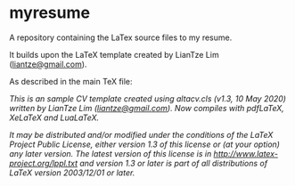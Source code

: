# myresume
A repository containing the LaTex source files to my resume.

It builds upon the LaTeX template created by LianTze Lim (liantze@gmail.com).

As described in the main TeX file:

_This is an sample CV template created using altacv.cls
(v1.3, 10 May 2020) written by LianTze Lim (liantze@gmail.com). Now compiles with pdfLaTeX, XeLaTeX and LuaLaTeX._

_It may be distributed and/or modified under the
conditions of the LaTeX Project Public License, either version 1.3
of this license or (at your option) any later version.
The latest version of this license is in
    http://www.latex-project.org/lppl.txt
and version 1.3 or later is part of all distributions of LaTeX
version 2003/12/01 or later._
